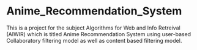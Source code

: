 # Anime_Recommendation_System
This is a project for the subject Algorithms for Web and Info Retreival (AIWIR) which is titled Anime Recommendation System using user-based Collaboratory filtering model as well as content based filtering model.
